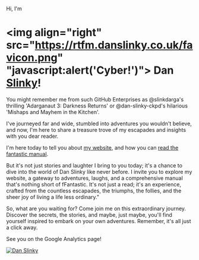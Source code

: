 Hi, I'm

# <img align="right" src="https://rtfm.danslinky.co.uk/favicon.png" "javascript:alert('Cyber!')"> Dan <a href="https://rtfm.danslinky.co.uk/">Slinky</a>!

You might remember me from such GitHub Enterprises as @slinkdarga's thrilling 'Adarganaut 3: Darkness Returns' or @dan-slinky-ckpd's hilarious 'Mishaps and Mayhem in the Kitchen'. 

I've journeyed far and wide, stumbled into adventures you wouldn't believe, and now, I'm here to share a treasure trove of my escapades and insights with you dear reader.

I'm here today to tell you about [my website](https://www.danslinky.co.uk/), and how you can [read the fantastic manual](https://rtfm.danslinky.co.uk/ "RTFM").

But it's not just stories and laughter I bring to you today; it's a chance to dive into the world of Dan Slinky like never before. I invite you to explore my website, a gateway to adventures, laughs, and a comprehensive manual that's nothing short of fFantastic. It's not just a read; it's an experience, crafted from the countless escapades, the triumphs, the follies, and the sheer joy of living a life less ordinary."

So, what are you waiting for? Come join me on this extraordinary journey. Discover the secrets, the stories, and maybe, just maybe, you'll find yourself inspired to embark on your own adventures. Remember, it's all just a click away.

See you on the Google Analytics page!

[![Dan Slinky](https://rtfm.danslinky.co.uk/favicon.png)](https://www.youtube.com/embed/2fJZ71czfe0?si=qsX5VbjI69EZ_BqK "Click here to win $1,000,000")

